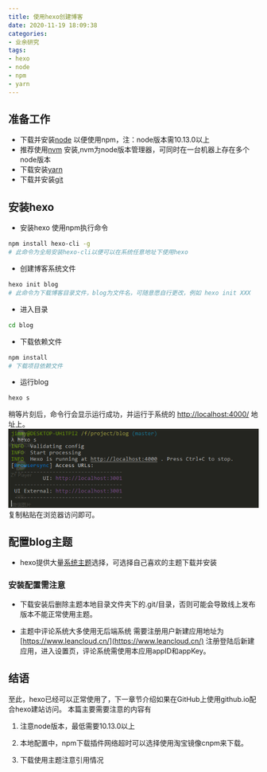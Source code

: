 ```yaml
---
title: 使用hexo创建博客
date: 2020-11-19 18:09:38
categories:
- 业余研究
tags: 
- hexo
- node 
- npm 
- yarn
---
```


## 准备工作

- 下载并安装[node](https://nodejs.org/zh-cn/)  以便使用npm，注：node版本需10.13.0以上
- 推荐使用[nvm](https://github.com/coreybutler/nvm-windows/releases) 安装,nvm为node版本管理器，可同时在一台机器上存在多个node版本
- 下载安装[yarn](https://yarn.bootcss.com/)
- 下载并安装[git](https://git-scm.com/downloads)

## 安装hexo

- 安装hexo 使用npm执行命令

```bash
npm install hexo-cli -g
# 此命令为全局安装hexo-cli以便可以在系统任意地址下使用hexo
```

- 创建博客系统文件

```bash
hexo init blog
# 此命令为下载博客目录文件，blog为文件名，可随意愿自行更改，例如 hexo init XXX
```

- 进入目录

```bash
cd blog
```

- 下载依赖文件

```bash
npm install
# 下载项目依赖文件
```

- 运行blog

```bash
hexo s
```

稍等片刻后，命令行会显示运行成功，并运行于系统的 <http://localhost:4000/> 地址上。
![运行成功](https://github.com/jimmyYSY/blogImgs/blob/master/hexo/hexoS.png?raw=true)
复制粘贴在浏览器访问即可。

## 配置blog主题

- hexo提供大量[系统主题](https://hexo.io/themes/)选择，可选择自己喜欢的主题下载并安装

### 安装配置需注意

- 下载安装后删除主题本地目录文件夹下的.git/目录，否则可能会导致线上发布版本不能正常使用主题。

- 主题中评论系统大多使用无后端系统  需要注册用户新建应用地址为[https://www.leancloud.cn/](https://www.leancloud.cn/) 注册登陆后新建应用，进入设置页，评论系统需使用本应用appID和appKey。

## 结语

至此，hexo已经可以正常使用了，下一章节介绍如果在GitHub上使用github.io配合hexo建站访问。
本篇主要需要注意的内容有

1. 注意node版本，最低需要10.13.0以上

2. 本地配置中，npm下载插件网络超时可以选择使用淘宝镜像cnpm来下载。

3. 下载使用主题注意引用情况
